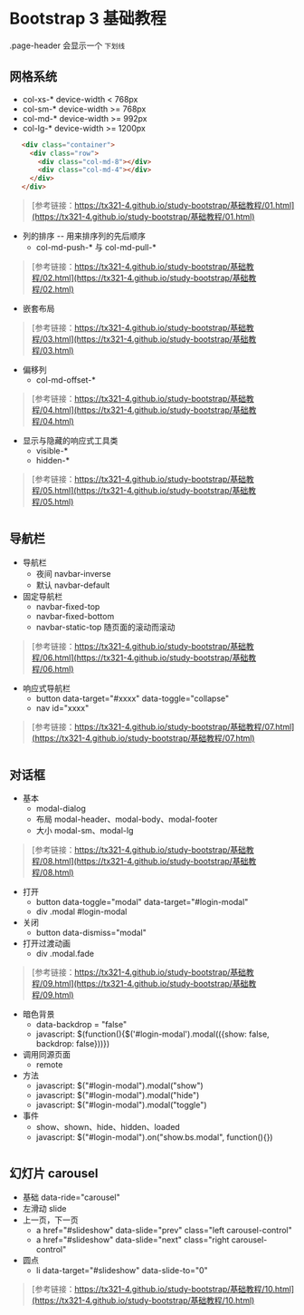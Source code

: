 # Bootstrap 3 基础教程


.page-header 会显示一个 `下划线`

## 网格系统
  * col-xs-*    device-width < 768px
  * col-sm-*    device-width >= 768px
  * col-md-*    device-width >= 992px
  * col-lg-*    device-width >= 1200px  

 ```html
    <div class="container">
      <div class="row">
        <div class="col-md-8"></div>
        <div class="col-md-4"></div>
      </div>
    </div>
 ```

>[参考链接：https://tx321-4.github.io/study-bootstrap/基础教程/01.html](https://tx321-4.github.io/study-bootstrap/基础教程/01.html)

* 列的排序 -- 用来排序列的先后顺序
  * col-md-push-* 与 col-md-pull-* 

>[参考链接：https://tx321-4.github.io/study-bootstrap/基础教程/02.html](https://tx321-4.github.io/study-bootstrap/基础教程/02.html)

* 嵌套布局
>[参考链接：https://tx321-4.github.io/study-bootstrap/基础教程/03.html](https://tx321-4.github.io/study-bootstrap/基础教程/03.html)

* 偏移列
  * col-md-offset-*
>[参考链接：https://tx321-4.github.io/study-bootstrap/基础教程/04.html](https://tx321-4.github.io/study-bootstrap/基础教程/04.html)

* 显示与隐藏的响应式工具类
  * visible-* 
  * hidden-*
>[参考链接：https://tx321-4.github.io/study-bootstrap/基础教程/05.html](https://tx321-4.github.io/study-bootstrap/基础教程/05.html)

# 

## 导航栏
* 导航栏 
  * 夜间 navbar-inverse 
  * 默认 navbar-default
* 固定导航栏  
  * navbar-fixed-top 
  * navbar-fixed-bottom
  * navbar-static-top 随页面的滚动而滚动

>[参考链接：https://tx321-4.github.io/study-bootstrap/基础教程/06.html](https://tx321-4.github.io/study-bootstrap/基础教程/06.html)

* 响应式导航栏 
  * button data-target="#xxxx" data-toggle="collapse"
  * nav id="xxxx"

>[参考链接：https://tx321-4.github.io/study-bootstrap/基础教程/07.html](https://tx321-4.github.io/study-bootstrap/基础教程/07.html)

#

## 对话框
* 基本
  * modal-dialog
  * 布局 modal-header、modal-body、modal-footer
  * 大小 modal-sm、modal-lg
>[参考链接：https://tx321-4.github.io/study-bootstrap/基础教程/08.html](https://tx321-4.github.io/study-bootstrap/基础教程/08.html)
* 打开 
  * button data-toggle="modal" data-target="#login-modal"
  * div .modal #login-modal
* 关闭
  * button data-dismiss="modal"
* 打开过渡动画
  * div .modal.fade
>[参考链接：https://tx321-4.github.io/study-bootstrap/基础教程/09.html](https://tx321-4.github.io/study-bootstrap/基础教程/09.html)
* 暗色背景
  * data-backdrop = "false"
  * javascript: $(function(){$('#login-modal').modal(({show: false, backdrop: false}))})
* 调用同源页面
  * remote
* 方法
  * javascript: $("#login-modal").modal("show")
  * javascript: $("#login-modal").modal("hide")
  * javascript: $("#login-modal").modal("toggle")  
* 事件
  * show、shown、hide、hidden、loaded
  * javascript: $("#login-modal").on("show.bs.modal", function(){})  

#

## 幻灯片 carousel     
  * 基础 data-ride="carousel"
  * 左滑动 slide
  * 上一页，下一页 
    * a href="#slideshow" data-slide="prev" class="left carousel-control"
    * a href="#slideshow" data-slide="next" class="right carousel-control"
  * 圆点
    * li data-target="#slideshow" data-slide-to="0"

>[参考链接：https://tx321-4.github.io/study-bootstrap/基础教程/10.html](https://tx321-4.github.io/study-bootstrap/基础教程/10.html)
  